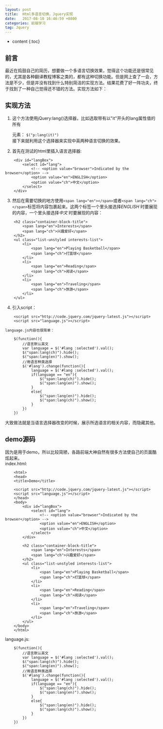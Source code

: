 ```yaml
---
layout: post
title:  Html多语言切换，Jquery实现
date:   2017-08-10 16:46:59 +0800
categories: 前端学习
tag: Jquery
---
```


* content
{:toc}


## 前言

最近在捣鼓自己的简历，想要做一个多语言切换效果，觉得这个功能还是很常见的，尤其是各种翻译教程博客之类的，都有这种切换功能。但是网上查了一会，方法是不少，但是并没有找到什么特别简洁的实现方法。结果花费了好一阵功夫，终于找到了一种自己觉得还不错的方法。实现方法如下：  

## 实现方法

1. 这个方法使用jQuery:lang()选择器，比如选取带有以"it"开头的lang属性值的所有<p>元素： ```$("p:lang(it)")```    
接下来就利用这个选择器来实现中英两种语言切换的效果。
2. 首先在测试的html里插入语言选择器:   
```
	<div id="langBox">
		<select id="lang">
			<!-- <option value="browser">Indicated by the browser</option> -->
			<option value="en">ENGLISH</option>
			<option value="ch">中文</option>
		</select>
	</div>  
```
3. 然后在需要切换的地方使用```<span lang="en"></span>```或者```<span lang="ch"></span>```标签将内容包裹起来。这两个标签一个里头接选择*ENGLISH* 时要展现的内容，一个里头接选择*中文* 时要展现的内容： 
```
	<h2 class="container-block-title">
		<span lang="en">Interests</span>
		<span lang="ch">兴趣爱好</span>
	</h2>
	<ul class="list-unstyled interests-list">
		<li>
			<span lang="en">Playing Basketball</span>
			<span lang="ch">打篮球</span>
		</li>
		<li>
			<span lang="en">Reading</span>
			<span lang="ch">阅读</span>
		</li>
		<li>
			<span lang="en">Traveling</span>
			<span lang="ch">旅游</span>
		</li>
	</ul>
```
4. 引入script：
```
	<script src="http://code.jquery.com/jquery-latest.js"></script>
	<script src="language.js"></script>
```    

    language.js内容也很简单：
```
	$(function(){
		//语言默认英文
		var language = $('#lang :selected').val();
		$("span:lang(ch)").hide();
		$("span:lang(en)").show();
		//用语言种类选择
		$('#lang').change(function(){
			language = $('#lang :selected').val();
			if(language == "en"){
				$("span:lang(ch)").hide();
				$("span:lang(en)").show();
			}
			else{
				$("span:lang(en)").hide();
				$("span:lang(ch)").show();
			}
		})
	})
```
大致做法就是当语言选择器改变的时候，展示所选语言的相关内容，而隐藏其他。 
## demo源码  
因为是用于demo，所以比较简陋，各路前端大神自然有很多方法使自己的页面酷炫起来。  
index.html:  
```
	<html>
	<head>
	<title>Demo</title>

	<script src="http://code.jquery.com/jquery-latest.js"></script>
	<script src="language.js"></script>
	</head>
	<body>
		<div id="langBox">
			<select id="lang">
				<!-- <option value="browser">Indicated by the browser</option> -->
				<option value="en">ENGLISH</option>
				<option value="ch">中文</option>
			</select>
	    </div>
		
		<h2 class="container-block-title">
			<span lang="en">Interests</span>
			<span lang="ch">兴趣爱好</span>
		</h2>
		<ul class="list-unstyled interests-list">
			<li>
				<span lang="en">Playing Basketball</span>
				<span lang="ch">打篮球</span>
			</li>
			<li>
				<span lang="en">Reading</span>
				<span lang="ch">阅读</span>
			</li>
			<li>
				<span lang="en">Traveling</span>
				<span lang="ch">旅游</span>
			</li>
		</ul>
	</body>
	</html>
```
language.js:  
```
	$(function(){
		//语言默认英文
		var language = $('#lang :selected').val();
		$("span:lang(ch)").hide();
		$("span:lang(en)").show();
		//用语言种类选择
		$('#lang').change(function(){
			language = $('#lang :selected').val();
			if(language == "en"){
				$("span:lang(ch)").hide();
				$("span:lang(en)").show();
			}
			else{
				$("span:lang(en)").hide();
				$("span:lang(ch)").show();
			}
		})
	})
```